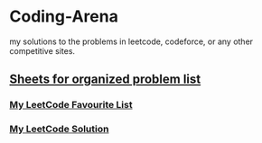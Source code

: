 # Coding-Arena
 my solutions to the problems in leetcode, codeforce, or any other competitive sites.

 ## [Sheets for organized problem list](https://docs.google.com/spreadsheets/d/10EmWLMx8Qx1onDtqhYAgraV2Vv462XN3lgajgXCVGH0/edit?usp=sharing)

 ### [My LeetCode Favourite List](https://leetcode.com/problem-list/rgh3w11r/)
 ### [My LeetCode Solution](https://github.com/mrunalnshah/CodingArena/tree/main/LeetCode)
